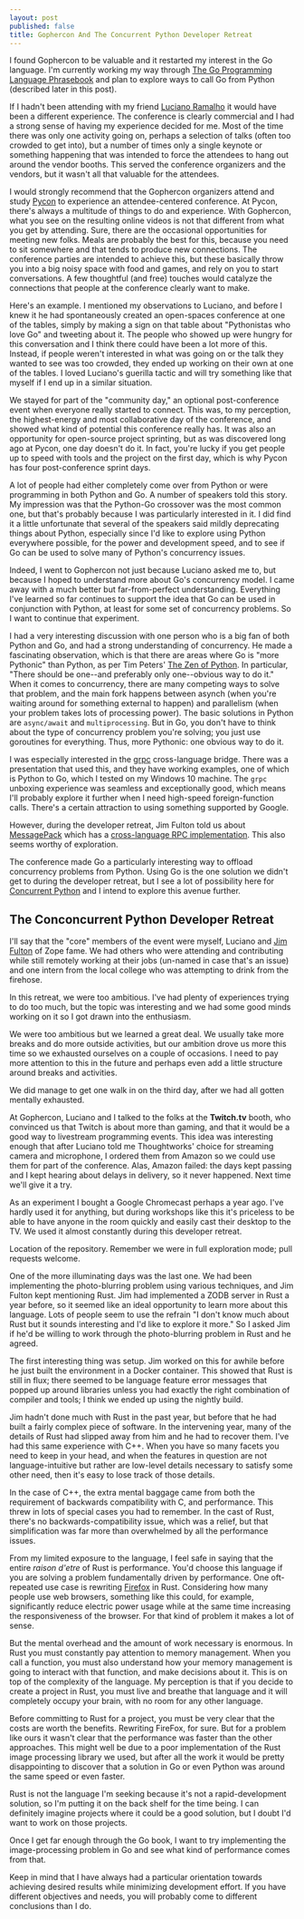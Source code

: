 ```yaml
---
layout: post
published: false
title: Gophercon And The Concurrent Python Developer Retreat
---
```


I found Gophercon to be valuable and it restarted my interest in the Go language.
I'm currently working my way through [The Go Programming Language
Phrasebook](https://play.google.com/store/books/details?id=scyH562VXZUC) and
plan to explore ways to call Go from Python (described later in this post).

If I hadn't been attending with my friend [Luciano
Ramalho](http://www.oreilly.com/pub/au/5939) it would have been a different
experience. The conference is clearly commercial and I had a strong sense of
having my experience decided for me. Most of the time there was only one
activity going on, perhaps a selection of talks (often too crowded to get into),
but a number of times only a single keynote or something happening that was
intended to force the attendees to hang out around the vendor booths. This
served the conference organizers and the vendors, but it wasn't all that
valuable for the attendees.

I would strongly recommend that the Gophercon organizers attend and study
[Pycon](https://us.pycon.org) to experience an attendee-centered conference. At
Pycon, there's always a multitude of things to do and experience. With
Gophercon, what you see on the resulting online videos is not that different
from what you get by attending. Sure, there are the occasional opportunities
for meeting new folks. Meals are probably the best for this, because you need to
sit somewhere and that tends to produce new connections. The conference parties
are intended to achieve this, but these basically throw you into a big noisy
space with food and games, and rely on you to start conversations. A few
thoughtful (and free) touches would catalyze the connections that people at the
conference clearly want to make.

Here's an example. I mentioned my observations to Luciano, and before I knew it
he had spontaneously created an open-spaces conference at one of the tables,
simply by making a sign on that table about "Pythonistas who love Go" and
tweeting about it. The people who showed up were hungry for this conversation
and I think there could have been a lot more of this. Instead, if people weren't
interested in what was going on or the talk they wanted to see was too crowded,
they ended up working on their own at one of the tables. I loved Luciano's
guerilla tactic and will try something like that myself if I end up in a similar
situation.

We stayed for part of the "community day," an optional post-conference event
when everyone really started to connect. This was, to my perception, the
highest-energy and most collaborative day of the conference, and showed what
kind of potential this conference really has. It was also an opportunity for
open-source project sprinting, but as was discovered long ago at Pycon, one day
doesn't do it. In fact, you're lucky if you get people up to speed with tools
and the project on the first day, which is why Pycon has four post-conference
sprint days.

A lot of people had either completely come over from Python or were programming
in both Python and Go. A number of speakers told this story. My impression was
that the Python-Go crossover was the most common one, but that's probably
because I was particularly interested in it. I did find it a little unfortunate
that several of the speakers said mildly deprecating things about Python,
especially since I'd like to explore using Python everywhere possible, for the
power and development speed, and to see if Go can be used to solve many of
Python's concurrency issues.

Indeed, I went to Gophercon not just because Luciano asked me to, but because I
hoped to understand more about Go's concurrency model. I came away with a much
better but far-from-perfect understanding. Everything I've learned so far
continues to support the idea that Go can be used in conjunction with Python, at
least for some set of concurrency problems. So I want to continue that
experiment.

I had a very interesting discussion with one person who is a big fan of both
Python and Go, and had a strong understanding of concurrency. He made a
fascinating observation, which is that there are areas where Go is "more
Pythonic" than Python, as per Tim Peters' [The Zen of
Python](https://www.python.org/dev/peps/pep-0020/). In particular, "There
should be one--and preferably only one--obvious way to do it." When it comes
to concurrency, there are many competing ways to solve that problem, and
the main fork happens between asynch (when you're waiting around for something
external to happen) and parallelism (when your problem takes lots of processing
power). The basic solutions in Python are `async/await` and `multiprocessing`.
But in Go, you don't have to think about the type of concurrency problem
you're solving; you just use goroutines for everything. Thus, more Pythonic:
one obvious way to do it.

I was especially interested in the [grpc](https://grpc.io/) cross-language
bridge. There was a presentation that used this, and they have working examples,
one of which is Python to Go, which I tested on my Windows 10 machine. The
`grpc` unboxing experience was seamless and exceptionally good, which means I'll
probably explore it further when I need high-speed foreign-function calls.
There's a certain attraction to using something supported by Google.

However, during the developer retreat, Jim Fulton told us about
[MessagePack](http://msgpack.org/) which has a [cross-language RPC
implementation](https://github.com/msgpack-rpc/msgpack-rpc). This also seems
worthy of exploration.

The conference made Go a particularly interesting way to offload concurrency
problems from Python. Using Go is the one solution we didn't get to during the
developer retreat, but I see a lot of possibility here for [Concurrent
Python](http://www.concurrentpython.com) and I intend to explore this avenue
further.

The Conconcurrent Python Developer Retreat
------------------------------------------

I'll say that the "core" members of the event were myself, Luciano and [Jim
Fulton](http://jimfulton.info/) of Zope fame. We had others who were attending
and contributing while still remotely working at their jobs (un-named in case
that's an issue) and one intern from the local college who was attempting to
drink from the firehose.

In this retreat, we were too ambitious. I've had plenty of experiences trying
to do too much, but the topic was interesting and we had some good minds
working on it so I got drawn into the enthusiasm.

We were too ambitious but we learned a great deal. We usually take more breaks
and do more outside activities, but our ambition drove us more this time so we
exhausted ourselves on a couple of occasions. I need to pay more attention to
this in the future and perhaps even add a little structure around breaks and
activities.

We did manage to get one walk in on the third day, after we had all gotten
mentally exhausted.

At Gophercon, Luciano and I talked to the folks at the **Twitch.tv** booth,
who convinced us that Twitch is about more than gaming, and that it would be a
good way to livestream programming events. This idea was interesting enough
that after Luciano told me Thoughtworks' choice for streaming camera and
microphone, I ordered them from Amazon so we could use them for part of the
conference. Alas, Amazon failed: the days kept passing and I kept hearing
about delays in delivery, so it never happened. Next time we'll give it a try.

As an experiment I bought a Google Chromecast perhaps a year ago. I've hardly
used it for anything, but during workshops like this it's priceless to be able
to have anyone in the room quickly and easily cast their desktop to the TV. We
used it almost constantly during this developer retreat.

Location of the repository. Remember we were in full exploration mode; pull
requests welcome.

One of the more illuminating days was the last one. We had been implementing
the photo-blurring problem using various techniques, and Jim Fulton kept
mentioning Rust. Jim had implemented a ZODB server in Rust a year before, so
it seemed like an ideal opportunity to learn more about this language. Lots of
people seem to use the refrain "I don't know much about Rust but it sounds
interesting and I'd like to explore it more." So I asked Jim if he'd be
willing to work through the photo-blurring problem in Rust and he agreed.

The first interesting thing was setup. Jim worked on this for awhile before
he just built the environment in a Docker container. This showed that Rust
is still in flux; there seemed to be language feature error messages that
popped up around libraries unless you had exactly the right combination
of compiler and tools; I think we ended up using the nightly build.

Jim hadn't done much with Rust in the past year, but before that he had built a
fairly complex piece of software. In the intervening year, many of the details
of Rust had slipped away from him and he had to recover them. I've had this same
experience with C++. When you have so many facets you need to keep in your head,
and when the features in question are not language-intuitive but rather are
low-level details necessary to satisfy some other need, then it's easy to lose
track of those details.

In the case of C++, the extra mental baggage came from both the requirement of
backwards compatibility with C, and performance. This threw in lots of special
cases you had to remember. In the cast of Rust, there's no
backwards-compatibility issue, which was a relief, but that simplification was
far more than overwhelmed by all the performance issues.

From my limited exposure to the language, I feel safe in saying that the entire
*raison d'etre* of Rust is performance. You'd choose this language if you are
solving a problem fundamentally driven by performance. One oft-repeated use case
is rewriting [Firefox](https://mozilla.org/en-US/firefox/new) in Rust. Considering
how many people use web browsers, something like this could, for example,
significantly reduce electric power usage while at the same time increasing the
responsiveness of the browser. For that kind of problem it makes a lot of sense.

But the mental overhead and the amount of work necessary is enormous. In Rust
you must constantly pay attention to memory management. When you call a
function, you must also understand how your memory management is going to
interact with that function, and make decisions about it. This is on top of the
complexity of the language. My perception is that if you decide to create a
project in Rust, you must live and breathe that language and it will completely
occupy your brain, with no room for any other language.

Before committing to Rust for a project, you must be very clear that the costs
are worth the benefits. Rewriting FireFox, for sure. But for a problem like ours
it wasn't clear that the performance was faster than the other approaches. This
might well be due to a poor implementation of the Rust image processing library
we used, but after all the work it would be pretty disappointing to discover
that a solution in Go or even Python was around the same speed or even faster.

Rust is not the language I'm seeking because it's not a rapid-development
solution, so I'm putting it on the back shelf for the time being. I can
definitely imagine projects where it could be a good solution, but I doubt I'd
want to work on those projects.

Once I get far enough through the Go book, I want to try implementing the
image-processing problem in Go and see what kind of performance comes from that.

Keep in mind that I have always had a particular orientation towards achieving
desired results while minimizing development effort. If you have different
objectives and needs, you will probably come to different conclusions than I do.
